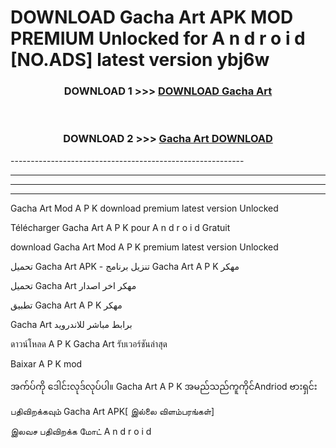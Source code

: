 # DOWNLOAD Gacha Art  APK MOD PREMIUM Unlocked for A n d r o i d [NO.ADS] latest version ybj6w 



<div align="center">

<h3>DOWNLOAD 1 >>> <a href="https://getmod2.web.app/?judul=Gacha Art ">DOWNLOAD Gacha Art </a></h3><br>

<h3>DOWNLOAD 2 >>> <a href="https://getmod2.web.app/?judul=Gacha Art ">Gacha Art  DOWNLOAD </a></h3>

</div>
----------------------------------------------------------

----------------------------------------------------------

----------------------------------------------------------

----------------------------------------------------------

Gacha Art  Mod A P K download premium latest version Unlocked

Télécharger Gacha Art  A P K pour A n d r o i d Gratuit

download Gacha Art  Mod A P K premium latest version Unlocked

تحميل Gacha Art  APK - تنزيل برنامج Gacha Art  A P K مهكر

تحميل Gacha Art  مهكر اخر اصدار

تطبيق Gacha Art  A P K مهكر

Gacha Art  برابط مباشر للاندرويد

ดาวน์โหลด A P K Gacha Art  รับเวอร์ชันล่าสุด

Baixar A P K mod

အက်ပ်ကို ဒေါင်းလုဒ်လုပ်ပါ။ Gacha Art  A P K အမည်သည်ကူကိုင်Andriod ဗားရှင်း

பதிவிறக்கவும் Gacha Art  APK[ இல்லை விளம்பரங்கள்] 
 
இலவச பதிவிறக்க மோட் A n d r o i d



